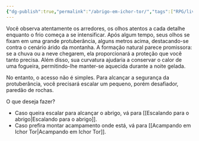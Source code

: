 ```yaml
---
{"dg-publish":true,"permalink":"/abrigo-em-ichor-tor/","tags":["RPG/livro-jogo/Aasthar/story-points"],"created":"2024-12-18T12:52:17.773-05:00","updated":"2025-01-08T16:14:25.669-05:00"}
---
```



Você observa atentamente os arredores, os olhos atentos a cada detalhe enquanto o frio começa a se intensificar. Após algum tempo, seus olhos se fixam em uma grande protuberância, alguns metros acima, destacando-se contra o cenário árido da montanha. A formação natural parece promissora: se a chuva ou a neve chegarem, ela proporcionará a proteção que você tanto precisa. Além disso, sua curvatura ajudaria a conservar o calor de uma fogueira, permitindo-lhe manter-se aquecida durante a noite gelada.

No entanto, o acesso não é simples. Para alcançar a segurança da protuberância, você precisará escalar um pequeno, porém desafiador, paredão de rochas. 

O que deseja fazer?

- Caso queira escalar para alcançar o abrigo, vá para [[Escalando para o abrigo\|Escalando para o abrigo]].
- Caso prefira montar acampamento onde está, vá para [[Acampando em Ichor Tor\|Acampando em Ichor Tor]].
